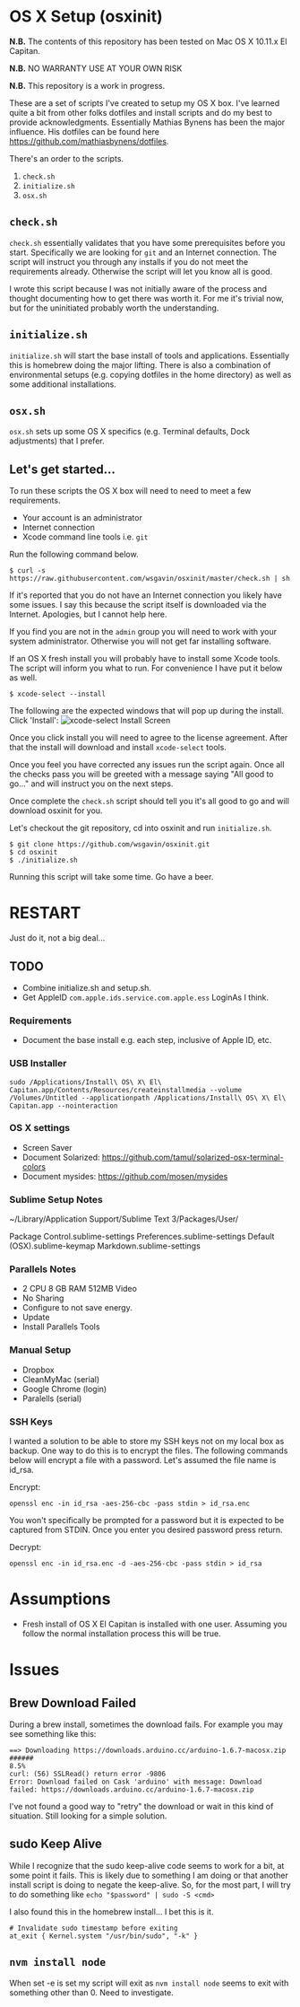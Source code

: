 # OS X Setup (osxinit)

**N.B.** The contents of this repository has been tested on Mac OS X 10.11.x El Capitan.

**N.B.** NO WARRANTY USE AT YOUR OWN RISK

**N.B.** This repository is a work in progress.

These are a set of scripts I've created to setup my OS X box. I've learned quite a bit from other folks dotfiles and install scripts and do my best to provide acknowledgments. Essentially Mathias Bynens has been the major influence. His dotfiles can be found here https://github.com/mathiasbynens/dotfiles.

There's an order to the scripts.

1. `check.sh`
2. `initialize.sh`
3. `osx.sh`

## `check.sh`

`check.sh` essentially validates that you have some prerequisites before you start. Specifically we are looking for `git` and an Internet connection. The script will instruct you through any installs if you do not meet the requirements already. Otherwise the script will let you know all is good.

I wrote this script because I was not initially aware of the process and thought documenting how to get there was worth it. For me it's trivial now, but for the uninitiated probably worth the understanding.

## `initialize.sh`

`initialize.sh` will start the base install of tools and applications. Essentially this is homebrew doing the major lifting. There is also a combination of environmental setups (e.g. copying dotfiles in the home directory) as well as some additional installations.

## `osx.sh`

`osx.sh` sets up some OS X specifics (e.g. Terminal defaults, Dock adjustments) that I prefer.

## Let's get started...

To run these scripts the OS X box will need to need to meet a few requirements.

- Your account is an administrator
- Internet connection
- Xcode command line tools i.e. `git`

Run the following command below.

    $ curl -s https://raw.githubusercontent.com/wsgavin/osxinit/master/check.sh | sh

If it's reported that you do not have an Internet connection you likely have some issues. I say this because the script itself is downloaded via the Internet. Apologies, but I cannot help here.

If you find you are not in the `admin` group you will need to work with your system administrator. Otherwise you will not get far installing software.

If an OS X fresh install you will probably have to install some Xcode tools. The script will inform you what to run. For convenience I have put it below as well.

    $ xcode-select --install

The following are the expected windows that will pop up during the install.
Click 'Install':
![xcode-select Install Screen](./images/xcode-select.install.png)

Once you click install you will need to agree to the license agreement. After that the install will download and install `xcode-select` tools.

Once you feel you have corrected any issues run the script again. Once all the checks pass you will be greeted with a message saying "All good to go..." and will instruct you on the next steps.

Once complete the `check.sh` script should tell you it's all good to go and will download osxinit for you.

Let's checkout the git repository, cd into osxinit and run `initialize.sh`.

    $ git clone https://github.com/wsgavin/osxinit.git
    $ cd osxinit
    $ ./initialize.sh

Running this script will take some time. Go have a beer.

# RESTART

Just do it, not a big deal...

## TODO

- Combine initialize.sh and setup.sh.
- Get AppleID `com.apple.ids.service.com.apple.ess` LoginAs I think.

### Requirements

- Document the base install e.g. each step, inclusive of Apple ID, etc.

### USB Installer

    sudo /Applications/Install\ OS\ X\ El\ Capitan.app/Contents/Resources/createinstallmedia --volume /Volumes/Untitled --applicationpath /Applications/Install\ OS\ X\ El\ Capitan.app --nointeraction


### OS X settings

- Screen Saver
- Document Solarized: https://github.com/tamul/solarized-osx-terminal-colors
- Document mysides: https://github.com/mosen/mysides

### Sublime Setup Notes

~/Library/Application Support/Sublime Text 3/Packages/User/

Package Control.sublime-settings
Preferences.sublime-settings
Default (OSX).sublime-keymap
Markdown.sublime-settings

### Parallels Notes

- 2 CPU 8 GB RAM 512MB Video
- No Sharing
- Configure to not save energy.
- Update
- Install Parallels Tools

### Manual Setup

- Dropbox
- CleanMyMac (serial)
- Google Chrome (login)
- Paralells (serial)

### SSH Keys

I wanted a solution to be able to store my SSH keys not on my local box as backup. One way to do this is to encrypt the files. The following commands below will encrypt a file with a password. Let's assumed the file name is id_rsa.

Encrypt:

    openssl enc -in id_rsa -aes-256-cbc -pass stdin > id_rsa.enc

You won't specifically be prompted for a password but it is expected to be captured from STDIN. Once you enter you desired password press return.

Decrypt:

    openssl enc -in id_rsa.enc -d -aes-256-cbc -pass stdin > id_rsa

# Assumptions

- Fresh install of OS X El Capitan is installed with one user. Assuming you follow the normal installation process this will be true.

# Issues

## Brew Download Failed

During a brew install, sometimes the download fails. For example you may see something like this:

    ==> Downloading https://downloads.arduino.cc/arduino-1.6.7-macosx.zip
    ######                                                                     8.5%
    curl: (56) SSLRead() return error -9806
    Error: Download failed on Cask 'arduino' with message: Download failed: https://downloads.arduino.cc/arduino-1.6.7-macosx.zip

I've not found a good way to "retry" the download or wait in this kind of situation. Still looking for a simple solution.

## sudo Keep Alive

While I recognize that the sudo keep-alive code seems to work for a bit, at some point it fails. This is likely due to something I am doing or that another install script is doing to negate the keep-alive. So, for the most part, I will try to do something like `echo "$password" | sudo -S <cmd>`

I also found this in the homebrew install... I bet this is it.

    # Invalidate sudo timestamp before exiting
    at_exit { Kernel.system "/usr/bin/sudo", "-k" }

## `nvm install node`

When set -e is set my script will exit as `nvm install node` seems to exit with something other than 0.  Need to investigate.
